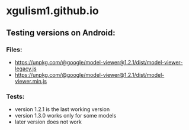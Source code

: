 # xgulism1.github.io

## Testing versions on Android:

### Files:

* https://unpkg.com/@google/model-viewer@1.2.1/dist/model-viewer-legacy.js
* https://unpkg.com/@google/model-viewer@1.2.1/dist/model-viewer.min.js

### Tests:

* version 1.2.1 is the last working version
* version 1.3.0 works only for some models
* later version does not work
